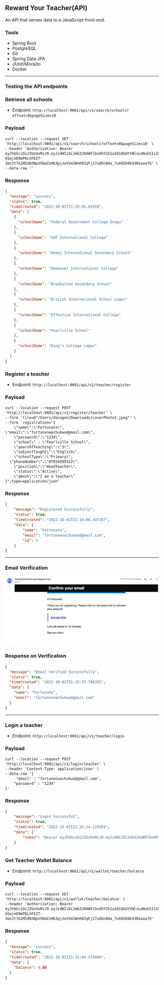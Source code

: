 ## Reward Your Teacher(API)
An API that serves data to a JavaScript front-end.

### Tools
* Spring Boot
* PostgreSQL
* Git
* Spring Data JPA
* JUnit/Mockito
* Docker
---

### Testing the API endpoints

### Retrieve all schools

* Endpoint: `http://localhost:9001/api/v1/search/schools?offset=0&pageSize=10`

### Payload

```
curl --location --request GET 'http://localhost:9001/api/v1/search/schools?offset=0&pageSize=10' \
--header 'Authorization: Bearer eyJhbGciOiJIUzUxMiJ9.eyJzdWIiOiJmb3J0dW5lbndhY2h1a3d1QGdtYWlsLmNvbSIsImV4cCI6MTY2NDY1NzcxMywiaWF0IjoxNjY0NjU1OTEzfQ.n-GSwjoD9mPKLXFEZ7-3mz2t7G1M5dN3NpVVbmZzHb3pjJotU42WnK8ZqFj17uQOcN4a_7uX0ZH4E43N1waa7Q' \
--data-raw ''
```

### Response

```json
{
  "message": "success",
  "status": true,
  "timeCreated": "2022-10-01T21:29:56.69358",
  "data": [
    {
      "schoolName": "Federal Government College Enugu"
    },
    {
      "schoolName": "GOF International College"
    },
    {
      "schoolName": "Homaj International Secondary School"
    },
    {
      "schoolName": "Emmanuel International College"
    },
    {
      "schoolName": "Brookstone Secondary School"
    },
    {
      "schoolName": "British International School Lagos"
    },
    {
      "schoolName": "Effective International College"
    },
    {
      "schoolName": "Pearlville School"
    },
    {
      "schoolName": "King's College Lagos"
    }
  ]
}
```

### Register a teacher

* Endpoint: `http://localhost:9001/api/v1/teacher/register`

### Payload

```
curl --location --request POST 'http://localhost:9001/api/v1/register/teacher' \
--form 'file=@"/Users/decagon/Downloads/coverPhoto2.jpeg"' \
--form 'registration="{
    \"name\":\"Fortunate\",
\"email\":\"fortunenwachukwu@gmail.com\",
    \"password\":\"1234\",
    \"school\" : \"Pearlville School\",
    \"yearsOfTeaching\":\"3\",
    \"subjectTaught\":\"English\",
    \"schoolType\":\"Primary\",
  \"phoneNumber\":\"07034999322\",
    \"position\":\"HeadTeacher\",
    \"status\":\"Active\",
    \"about\":\"I am a teacher\"
}";type=application/json'
```
### Response
```json
{
    "message": "Registered Successfully",
    "status": true,
    "timeCreated": "2022-10-01T21:14:00.437287",
    "data": {
        "name": "Fortunate",
        "email": "fortunenwachukwu@gmail.com",
        "id": 5
    }
}
```
---
### Email Verification

![This is email verification screenshot](src/main/resources/static/verify_user.png)

### Response on Verification

```json
{
  "message": "Email Verified Successfully",
  "status": true,
  "timeCreated": "2022-10-01T21:15:33.796355",
  "data": {
    "name": "Fortunate",
    "email": "fortunenwachukwu@gmail.com"
  }
}
```
---
### Login a teacher

* Endpoint: `http://localhost:9001/api/v1/teacher/login`

### Payload

```
curl --location --request POST 'http://localhost:9001/api/v1/login/teacher' \
--header 'Content-Type: application/json' \
--data-raw '{
     "email" : "fortunenwachukwu@gmail.com",
    "password" : "1234"
}'
```
### Response
```json
{
    "message": "Login Successful",
    "status": true,
    "timeCreated": "2022-10-01T21:25:14.129381",
    "data": {
        "token": "Bearer eyJhbGciOiJIUzUxMiJ9.eyJzdWIiOiJmb3J0dW5lbndhY2h1a3d1QGdtYWlsLmNvbSIsImV4cCI6MTY2NDY1NzcxMywiaWF0IjoxNjY0NjU1OTEzfQ.n-GSwjoD9mPKLXFEZ7-3mz2t7G1M5dN3NpVVbmZzHb3pjJotU42WnK8ZqFj17uQOcN4a_7uX0ZH4E43N1waa7Q"
    }
}
```

### Get Teacher Wallet Balance

* Endpoint: `http://localhost:9001/api/v1/wallet/teacher/balance`

### Payload

```
curl --location --request GET 'http://localhost:9001/api/v1/wallet/teacher/balance' \
--header 'Authorization: Bearer eyJhbGciOiJIUzUxMiJ9.eyJzdWIiOiJmb3J0dW5lbndhY2h1a3d1QGdtYWlsLmNvbSIsImV4cCI6MTY2NDY1NzcxMywiaWF0IjoxNjY0NjU1OTEzfQ.n-GSwjoD9mPKLXFEZ7-3mz2t7G1M5dN3NpVVbmZzHb3pjJotU42WnK8ZqFj17uQOcN4a_7uX0ZH4E43N1waa7Q'
```

### Response

```json
{
  "message": "success",
  "status": true,
  "timeCreated": "2022-10-01T21:31:04.374066",
  "data": {
    "balance": 0.00
  }
}
```

